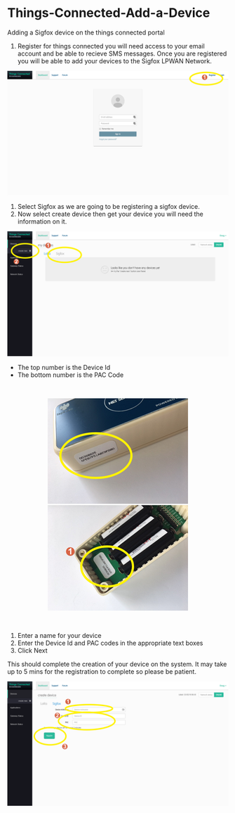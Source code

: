 # Things-Connected-Add-a-Device
Adding a Sigfox device on the things connected portal

1. Register for things connected you will need access to your email account and be able to recieve SMS messages. Once you are registered you will be able to add your devices to the Sigfox LPWAN Network.


![Screenshot](screenshots/tc001.png)


1. Select Sigfox as we are going to be registering a sigfox device.
2. Now select create device then get your device you will need the information on it.

![Screenshot](screenshots/tc002.png)

- The top number is the Device Id
- The bottom number is the PAC Code

</br>
<p align="center">
<img src="screenshots/tc003.png"> <img src="screenshots/tc004.png">
</p>
</br>

1. Enter a name for your device
2. Enter the Device Id and PAC codes in the appropriate text boxes
3. Click Next

This should complete the creation of your device on the system. It may take up to 5 mins for the registration to complete so please be patient. 

![Screenshot](screenshots/tc005.png)


